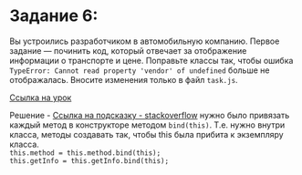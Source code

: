 # Задание 6:

Вы устроились разработчиком в автомобильную компанию. Первое задание — починить код, который отвечает за отображение информации о транспорте и цене. Поправьте классы так, чтобы ошибка ```TypeError: Cannot read property 'vendor' of undefined``` больше не отображалась. Вносите изменения только в файл ```task.js```.

[Ссылка на урок](https://practicum.yandex.ru/trainer/middle-frontend/lesson/f4f1504a-11f1-46d3-9a87-7e06668fe67b/task/6bc0674a-4986-4052-98bf-0d3aa740ee0a/)

Решение - [Ссылка на подсказку - stackoverflow](https://stackoverflow.com/questions/38334062/why-do-you-need-to-bind-a-function-in-a-constructor) нужно было привязать каждый метод в конструкторе методом ```bind(this)```. Т.е. нужно внутри класса, методы создавать так, чтобы this была прибита к экземпляру класса.<br>
```this.method = this.method.bind(this);```<br>
```this.getInfo = this.getInfo.bind(this);```
